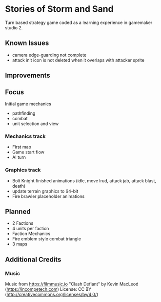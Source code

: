 # Stories of Storm and Sand
Turn based strategy game coded as a learning experience in gamemaker studio 2.

## Known Issues
- camera edge-guarding not complete
- attack init icon is not deleted when it overlaps with attacker sprite

## Improvements

## Focus
Initial game mechanics
- pathfinding 
- combat
- unit selection and view

### Mechanics track
- First map
- Game start flow
- AI turn

### Graphics track
- Bolt Knight finished animations (idle, move lrud, attack jab, attack blast, death)
- update terrain graphics to 64-bit
- Fire brawler placeholder animations


## Planned
- 2 Factions
- 4 units per faction
- Faction Mechanics
- Fire emblem style combat triangle
- 3 maps

## Additional Credits

### Music
Music from https://filmmusic.io
"Clash Defiant" by Kevin MacLeod (https://incompetech.com)
License: CC BY (http://creativecommons.org/licenses/by/4.0/)